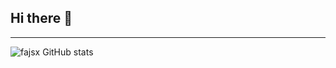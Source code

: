 ## Hi there 👋
---
![fajsx GitHub stats](https://github-readme-stats.vercel.app/api?username=fajsx&show_icons=true&theme=gotham)
